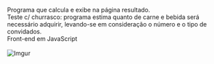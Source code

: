 Programa que calcula e exibe na página resultado. 
<br/>
Teste c/ churrasco: programa estima quanto de carne e bebida será necessário adquirir, levando-se em consideração o número e o tipo de convidados.
<br/>
Front-end em JavaScript
<br/>
<br/>
![Imgur](https://i.imgur.com/kjjXOpG.png)
